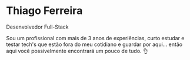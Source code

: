 # Thiago Ferreira

Desenvolvedor Full-Stack

Sou um profissional com mais de 3 anos de experiências, curto estudar e testar tech's que estão fora do meu cotidiano e guardar por aqui... então aqui você possivelmente encontrará um pouco de tudo. 👌
